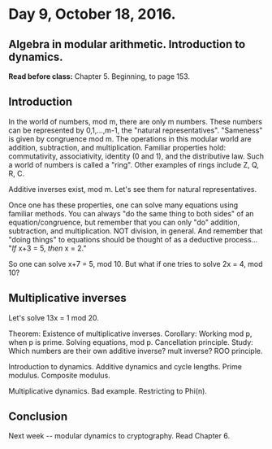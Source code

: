 # Day 9,  October 18, 2016.
## Algebra in modular arithmetic.  Introduction to dynamics.

**Read before class:**  Chapter 5.  Beginning, to page 153.

## Introduction

In the world of numbers, mod m, there are only m numbers.  These numbers can be represented by 0,1,...,m-1, the "natural representatives".  "Sameness" is given by congruence mod m.  The operations in this modular world are addition, subtraction, and multiplication.  Familiar properties hold:  commutativity, associativity, identity (0 and 1), and the distributive law.  Such a world of numbers is called a "ring".  Other examples of rings include Z, Q, R, C.

Additive inverses exist, mod m.  Let's see them for natural representatives.

Once one has these properties, one can solve many equations using familiar methods.  You can always "do the same thing to both sides" of an equation/congruence, but remember that you can only "do" addition, subtraction, and multiplication.  NOT division, in general.  And remember that "doing things" to equations should be thought of as a deductive process... "*If* x+3 = 5, *then* x = 2."

So one can solve x+7 = 5, mod 10.  But what if one tries to solve 2x = 4, mod 10?  

## Multiplicative inverses

Let's solve 13x = 1 mod 20.  

Theorem:  Existence of multiplicative inverses.
Corollary:  Working mod p, when p is prime.
Solving equations, mod p.  Cancellation principle.
Study:  Which numbers are their own additive inverse?  mult inverse?
ROO principle.

Introduction to dynamics.  Additive dynamics and cycle lengths.  Prime modulus.  Composite modulus.

Multiplicative dynamics.  Bad example.  Restricting to Phi(n).

## Conclusion

Next week -- modular dynamics to cryptography.  Read Chapter 6.
